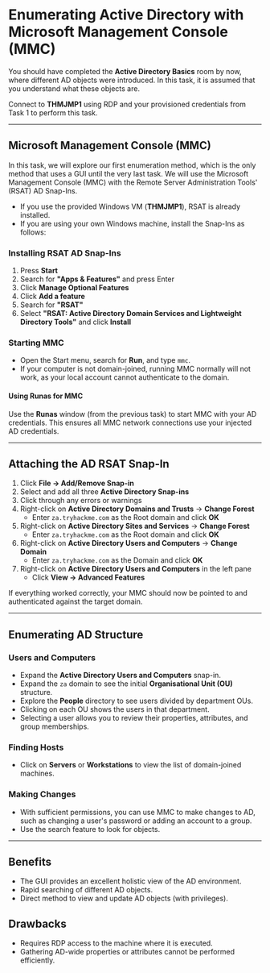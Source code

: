 # Enumerating Active Directory with Microsoft Management Console (MMC)

You should have completed the **Active Directory Basics** room by now, where different AD objects were introduced. In this task, it is assumed that you understand what these objects are.

Connect to **THMJMP1** using RDP and your provisioned credentials from Task 1 to perform this task.

---

## Microsoft Management Console (MMC)

In this task, we will explore our first enumeration method, which is the only method that uses a GUI until the very last task. We will use the Microsoft Management Console (MMC) with the Remote Server Administration Tools' (RSAT) AD Snap-Ins.

- If you use the provided Windows VM (**THMJMP1**), RSAT is already installed.
- If you are using your own Windows machine, install the Snap-Ins as follows:

### Installing RSAT AD Snap-Ins

1. Press **Start**
2. Search for **"Apps & Features"** and press Enter
3. Click **Manage Optional Features**
4. Click **Add a feature**
5. Search for **"RSAT"**
6. Select **"RSAT: Active Directory Domain Services and Lightweight Directory Tools"** and click **Install**

### Starting MMC

- Open the Start menu, search for **Run**, and type `mmc`.
- If your computer is not domain-joined, running MMC normally will not work, as your local account cannot authenticate to the domain.

#### Using Runas for MMC

Use the **Runas** window (from the previous task) to start MMC with your AD credentials. This ensures all MMC network connections use your injected AD credentials.

---

## Attaching the AD RSAT Snap-In

1. Click **File → Add/Remove Snap-in**
2. Select and add all three **Active Directory Snap-ins**
3. Click through any errors or warnings
4. Right-click on **Active Directory Domains and Trusts** → **Change Forest**
    - Enter `za.tryhackme.com` as the Root domain and click **OK**
5. Right-click on **Active Directory Sites and Services** → **Change Forest**
    - Enter `za.tryhackme.com` as the Root domain and click **OK**
6. Right-click on **Active Directory Users and Computers** → **Change Domain**
    - Enter `za.tryhackme.com` as the Domain and click **OK**
7. Right-click on **Active Directory Users and Computers** in the left pane
    - Click **View → Advanced Features**

If everything worked correctly, your MMC should now be pointed to and authenticated against the target domain.

---

## Enumerating AD Structure

### Users and Computers

- Expand the **Active Directory Users and Computers** snap-in.
- Expand the `za` domain to see the initial **Organisational Unit (OU)** structure.
- Explore the **People** directory to see users divided by department OUs.
- Clicking on each OU shows the users in that department.
- Selecting a user allows you to review their properties, attributes, and group memberships.

### Finding Hosts

- Click on **Servers** or **Workstations** to view the list of domain-joined machines.

### Making Changes

- With sufficient permissions, you can use MMC to make changes to AD, such as changing a user's password or adding an account to a group.
- Use the search feature to look for objects.

---

## Benefits

- The GUI provides an excellent holistic view of the AD environment.
- Rapid searching of different AD objects.
- Direct method to view and update AD objects (with privileges).

## Drawbacks

- Requires RDP access to the machine where it is executed.
- Gathering AD-wide properties or attributes cannot be performed efficiently.
